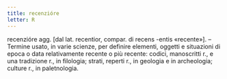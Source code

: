```yaml
---
title: recenzióre
letter: R
---
```

recenzióre agg. [dal lat. recentior, compar. di recens -entis «recente»]. – Termine usato, in varie scienze, per definire elementi, oggetti e situazioni di epoca o data relativamente recente o più recente: codici, manoscritti r., e una tradizione r., in filologia; strati, reperti r., in geologia e in archeologia; culture r., in paletnologia.